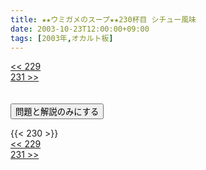 ```yaml
---
title: ★★ウミガメのスープ★★230杯目 シチュー風味
date: 2003-10-23T12:00:00+09:00
tags: [2003年,オカルト板]
---
```

<div class="th_left"><a href="../229"><< 229</a></div>
<div class="th_right"><a href="../231">231 >></a></div>
<br><br>
<script src="../../js/cupsoup.js"></script>
<form>
<input type="button" value="問題と解説のみにする" onClick="toggleCupsoup()">
</form>
{{< 230 >}}
<div class="th_left"><a href="../229"><< 229</a></div>
<div class="th_right"><a href="../231">231 >></a></div>